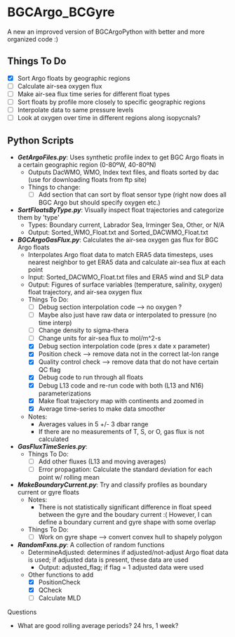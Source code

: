 # BGCArgo_BCGyre

A new an improved version of BGCArgoPython with better and more organized code :)

## Things To Do
- [X] Sort Argo floats by geographic regions
- [ ] Calculate air-sea oxygen flux
- [ ] Make air-sea flux time series for different float types
- [ ] Sort floats by profile more closely to specific geographic regions
- [ ] Interpolate data to same pressure levels
- [ ] Look at oxygen over time in different regions along isopycnals?

## Python Scripts
- ***GetArgoFiles.py***: Uses synthetic profile index to get BGC Argo floats in a certain geographic region (0-80ºW, 40-80ºN)
  - Outputs DacWMO, WMO, Index text files, and floats sorted by dac (use for downloading floats from ftp site)
  - Things to change:
    - [ ] Add section that can sort by float sensor type (right now does all BGC Argo but should specify oxygen etc.)
- ***SortFloatsByType.py***: Visually inspect float trajectories and categorize them by 'type'
  - Types: Boundary current, Labrador Sea, Irminger Sea, Other, or N/A
  - Output: Sorted_WMO_<TYPE>Float.txt and Sorted_DACWMO_<TYPE>Float.txt
- ***BGCArgoGasFlux.py***: Calculates the air-sea oxygen gas flux for BGC Argo floats
  - Interpolates Argo float data to match ERA5 data timesteps, uses nearest neighbor to get ERA5 data and calculate air-sea flux at each point
  - Input: Sorted_DACWMO_<TYPE>Float.txt files and ERA5 wind and SLP data
  - Output: Figures of surface variables (temperature, salinity, oxygen) float trajectory, and air-sea oxygen flux
  - Things To Do:
    - [ ] Debug section interpolation code --> no oxygen ?
    - [ ] Maybe also just have raw data or interpolated to pressure (no time interp)
    - [ ] Change density to sigma-thera
    - [ ] Change units for air-sea flux to mol/m^2-s
    - [X] Debug section interpolation code (pres x date x parameter)
    - [X] Position check --> remove data not in the correct lat-lon range
    - [X] Quality control check --> remove data that do not have certain QC flag
    - [X] Debug code to run through all floats
    - [X] Debug L13 code and re-run code with both (L13 and N16) parameterizations
    - [X] Make float trajectory map with continents and zoomed in
    - [X] Average time-series to make data smoother
  - Notes:
    - Averages values in 5 +/- 3 dbar range
    - If there are no measurements of T, S, or O, gas flux is not calculated
- ***GasFluxTimeSeries.py***:
  - Things To Do:
    - [ ] Add other fluxes (L13 and moving averages)
    - [ ] Error propagation: Calculate the standard deviation for each point w/ rolling mean
- ***MakeBoundaryCurrent.py***: Try and classify profiles as boundary current or gyre floats
  - Notes:
    - There is not statistically significant difference in float speed between the gyre and the boudary current :( However, I can define a boundary current and gyre shape with some overlap
  - Things To Do:
    - [ ] Work on gyre shape --> convert convex hull to shapely polygon
- ***RandomFxns.py***: A collection of random functions
  - DetermineAdjusted: determines if adjusted/not-adjust Argo float data is used; if adjusted data is present, these data are used
    - Output: adjusted_flag; if flag = 1 adjusted data were used
  - Other functions to add
    - [X] PositionCheck
    - [X] QCheck
    - [ ] Calculate MLD

Questions
- What are good rolling average periods? 24 hrs, 1 week?
